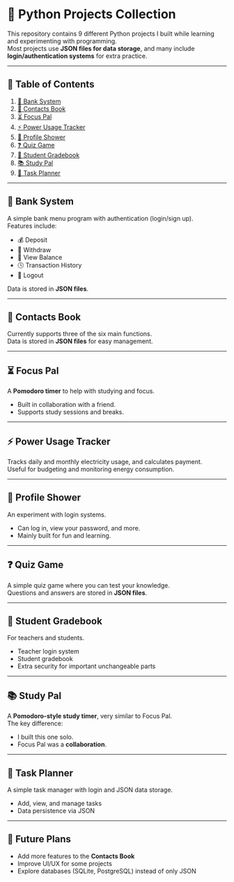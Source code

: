 # 🐍 Python Projects Collection

This repository contains 9 different Python projects I built while learning and experimenting with programming.  
Most projects use **JSON files for data storage**, and many include **login/authentication systems** for extra practice.

---

## 📑 Table of Contents

1. [🏦 Bank System](#-bank-system)
2. [📇 Contacts Book](#-contacts-book)
3. [⏳ Focus Pal](#-focus-pal)
4. [⚡ Power Usage Tracker](#-power-usage-tracker)
5. [👤 Profile Shower](#-profile-shower)
6. [❓ Quiz Game](#-quiz-game)
7. [📘 Student Gradebook](#-student-gradebook)
8. [📚 Study Pal](#-study-pal)
9. [📝 Task Planner](#-task-planner)

---

## 🏦 Bank System

A simple bank menu program with authentication (login/sign up).  
Features include:

- 💰 Deposit
- 🧾 Withdraw
- 📄 View Balance
- 🕓 Transaction History
- 🚪 Logout

Data is stored in **JSON files**.

---

## 📇 Contacts Book

Currently supports three of the six main functions.  
Data is stored in **JSON files** for easy management.

---

## ⏳ Focus Pal

A **Pomodoro timer** to help with studying and focus.

- Built in collaboration with a friend.
- Supports study sessions and breaks.

---

## ⚡ Power Usage Tracker

Tracks daily and monthly electricity usage, and calculates payment.  
Useful for budgeting and monitoring energy consumption.

---

## 👤 Profile Shower

An experiment with login systems.

- Can log in, view your password, and more.
- Mainly built for fun and learning.

---

## ❓ Quiz Game

A simple quiz game where you can test your knowledge.  
Questions and answers are stored in **JSON files**.

---

## 📘 Student Gradebook

For teachers and students.

- Teacher login system
- Student gradebook
- Extra security for important unchangeable parts

---

## 📚 Study Pal

A **Pomodoro-style study timer**, very similar to Focus Pal.  
The key difference:

- I built this one solo.
- Focus Pal was a **collaboration**.

---

## 📝 Task Planner

A simple task manager with login and JSON data storage.

- Add, view, and manage tasks
- Data persistence via JSON

---

## 🚀 Future Plans

- Add more features to the **Contacts Book**
- Improve UI/UX for some projects
- Explore databases (SQLite, PostgreSQL) instead of only JSON
